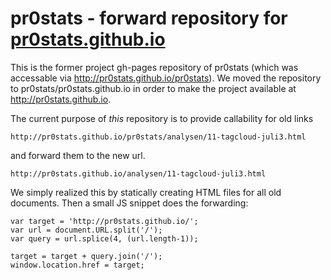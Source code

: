 pr0stats - forward repository for [pr0stats.github.io](http://pr0stats.github.io)
========

This is the former project gh-pages repository of pr0stats (which was accessable via http://pr0stats.github.io/pr0stats).
We moved the repository to pr0stats/pr0stats.github.io in order to make the project available at http://pr0stats.github.io.

The current purpose of *this* repository is to provide callability for old links

    http://pr0stats.github.io/pr0stats/analysen/11-tagcloud-juli3.html

and forward them to the new url.

    http://pr0stats.github.io/analysen/11-tagcloud-juli3.html

We simply realized this by statically creating HTML files for all old documents. Then a small JS snippet does the forwarding:

    var target = 'http://pr0stats.github.io/';
    var url = document.URL.split('/');
    var query = url.splice(4, (url.length-1));
    
    target = target + query.join('/');
    window.location.href = target;
